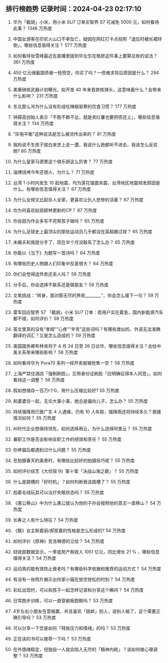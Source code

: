 
## 排行榜趋势 记录时间：2024-04-23 02:17:10
  
  1. 华为「截胡」小米，用小米 SU7 订单买智界 S7 可减免 5000 元，如何看待此事？ 1346 万热度
    
  2. 中国女游客在印尼火山口不幸坠亡，疑因在网红打卡点拍照「退后时被长裙绊倒」，哪些信息值得关注？ 577 万热度
    
  3. 如何看待张雪峰最近在直播里提到毕业生在租房这件事上要算总账的说法？ 361 万热度
    
  4. 450 亿元储蓄国债被一抢而空，你买了吗？一债难求背后原因是什么？ 294 万热度
    
  5. 美重磅核武器计划曝光，拟开发 40 年来首款核弹头，这意味着什么？会带来什么影响？ 231 万热度
    
  6. 东北那么冷为什么没有形成吃辣椒驱寒的饮食习惯？ 177 万热度
    
  7. 钟薛高创始人表示「不跑不赖不怂，就是卖红薯也要把债还上」，哪些信息值得关注？ 134 万热度
    
  8. “灰电平衡”这种说法是怎么被流传出来的？ 81 万热度
    
  9. 我妈说不生孩子就白来世上走一遭，我说什么她都听不进去，我该怎么反驳她? 80 万热度
    
  10. 为什么皇家马德里这个俱乐部这么厉害？ 77 万热度
    
  11. 淄博烧烤今年还很火，为什么？ 71 万热度
    
  12. 台湾 1 小时内发生 10 起地震，均为莲花强震余震，台湾地区地震频发原因是什么，有哪些信息值得关注？ 67 万热度
    
  13. 为什么女频文比起杀人全家，更喜欢让仇人悲惨的活着？ 67 万热度
    
  14. 你为何喜欢赵丽颖林更新的CP？ 67 万热度
    
  15. 你会因为作业多写不完帮孩子做吗？ 65 万热度
    
  16. 为什么足球史上最顶尖的那些运动员几乎都没在英超踢过球？ 65 万热度
    
  17. 未婚夫和我提分手了，现在半个月没联系了怎么办？ 65 万热度
    
  18. 你能以《当下》为题写一首诗吗？ 64 万热度
    
  19. 有哪些历史人物跟人们印象中反差很大？ 64 万热度
    
  20. 你们会觉得送外卖还丢人吗？ 59 万热度
    
  21. 分手后，你会选择不联系还是做朋友？ 59 万热度
    
  22. 文笔挑战：“转身，面对那无尽的黑夜________”，你会怎么接下一句？ 59 万热度
    
  23. 雷军回应智界 S7 「截胡」小米 SU7 订单：若用户实在着急，国内新能源汽车都不错，如何评价？ 59 万热度
    
  24. 英文里真的没有“孝顺”“心疼”“辛苦”这些词吗？有哪些类似的、外语无法准确翻译的词汇？又是怎么造成的？ 59 万热度
    
  25. 美国国务卿布林肯将于 4 月 24 日至 26 日访华，哪些信息值得关注？会给中美关系带来哪些影响？ 58 万热度
    
  26. 如何看待华为 Pura70 系列一经开卖就被抢售一空？ 58 万热度
    
  27. 上海严禁住酒店「强制刷脸」，忘带身份证刷脸「应明确征得本人同意」，如何看待这一调整？ 56 万热度
    
  28. 假如想储存一百万t个0，用什么压缩比较好? 55 万热度
    
  29. 和婆婆住一起，无论大事小事，她总是偏向儿子，怎么办？ 55 万热度
    
  30. 持续强降雨已致广东 4 人遇难，仍有 10 人失联，强降雨还将持续多久？救援情况如何？ 55 万热度
    
  31. AI时代企业想保持领先，如何选择用云，为什么选择阿里云？ 55 万热度
    
  32. 兼职工作是否会影响全职工作的绩效和责任？ 55 万热度
    
  33. 你养猫后都遇到过什么问题？ 55 万热度
    
  34. 在拍摄春天的美景时，有哪些比较好的拍摄技巧呢？ 55 万热度
    
  35. 如何评价综艺《大侦探 9》第十案「决战山海之巅」？ 55 万热度
    
  36. 什么是跳槽的「好时机」？如何判断我该跳槽了？ 55 万热度
    
  37. 抱着毛绒玩具可以治疗失眠状态吗？ 55 万热度
    
  38. 《愚公移山》中为什么愚公就认为他的子孙会按照他的意志一直移山？ 54 万热度
    
  39. 长寿之人有什么特征？ 54 万热度
    
  40. 《飘》女主斯嘉丽/郝思嘉的性格是怎么形成的? 54 万热度
    
  41. 如何评价《原神》克洛琳德的立绘？ 54 万热度
    
  42. 财政部数据显示，一季度房产税收入 1051 亿元，同比增长 21 % ，哪些信息值得关注？ 54 万热度
    
  43. 运动真的能有效防止衰老吗？有哪些科学依据和推荐的运动方式？ 54 万热度
    
  44. 有没有一张照片展示出你家小猫在放空放松的时刻？ 54 万热度
    
  45. 彩虹出现时，可以和孩子一起怎样记录和分享这个瞬间？ 54 万热度
    
  46. 日常跑步训练，可以一直穿碳板跑鞋吗？ 53 万热度
    
  47. 4岁左右小朋友在意输赢，并且喜欢「挑衅」别人，说别人输了，这个需要正确引导吗？ 53 万热度
    
  48. 可以分享一下您是如何「释放压力和情绪」的吗？ 53 万热度
    
  49. 正在读的书可以推荐一下吗？ 53 万热度
    
  50. 在外情绪稳定，但独自一人就会陷入无尽的「精神内耗」？该如何做心理调整？ 53 万热度
    